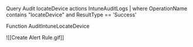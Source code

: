Query Audit locateDevice actions
	IntuneAuditLogs 
	| where OperationName contains "locateDevice"
	  and ResultType == 'Success'

Function AuditIntuneLocateDevice

![[Create Alert Rule.gif]]